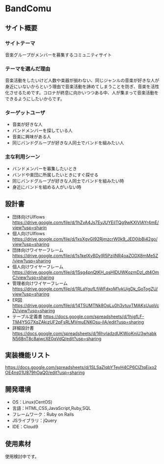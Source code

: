 # BandComu

## サイト概要
### サイトテーマ
音楽グループがメンバーを募集するコミュニティサイト

### テーマを選んだ理由
音楽活動をしたいけど人数や楽器が揃わない、同じジャンルの音楽が好きな人が身近にいないからという理由で音楽活動を諦めてしまうことを防ぎ、音楽を活性化させるためです。コロナが終息に向かいつつある中、人が集まって音楽活動をできるようにしたいからです。

### ターゲットユーザ
- 音楽が好きな人
- バンドメンバーを探している人
- 音楽に興味がある人
- 同じバンドグループが好きな人同士でバンドを組みたい人

### 主な利用シーン
- バンドメンバーを募集したいとき
- バンドや楽団に所属したいときにすぐ探せる
- 同じバンドグループが好きな人同士でバンドを組みたい時
- 身近にバンドを組める人がいない時

## 設計書
- 団体向けUIflows https://drive.google.com/file/d/1hZvA4Js7EyJUYEilTQg9wKXlVIAYr4mE/view?usp=sharin
- 個人向けUIflows https://drive.google.com/file/d/1xsXgvGI92RjmzcrW0k9_JED0jbBi42go/view?usp=sharing
- 団体向けワイヤーフレーム https://drive.google.com/file/d/1s1keIXyBDyIR5PziINR4oaZODX8mMe5Z/view?usp=sharing
- 個人向けワイヤーフレーム https://drive.google.com/file/d/1Ssg4pnQtKH_osHIDUWKozmDzl_dt4OmC/view?usp=sharing
- 管理者向けワイヤーフレーム https://drive.google.com/file/d/1RLaYgufLfjWFdxoM1ykUigDk_GoTogZU/view?usp=sharing
- ER図　https://drive.google.com/file/d/14T5UMTNk8OqLu0h3ytuyTMAKsUupVcZt/view?usp=sharing
- テーブル定義書 https://docs.google.com/spreadsheets/d/1hjgfLF-TM4Y5G7XqZAkizUF2pFsRLMVmuENKOsu-ilA/edit?usp=sharing
- 詳細設計書 https://docs.google.com/spreadsheets/d/16hvladzdUKWioKniU3whabkN568nT8c8ajwcXE0qVdQ/edit?usp=sharing

## 実装機能リスト
 https://docs.google.com/spreadsheets/d/1SLSaZlqbYTeyH4CP6ClZtqEjxo2OE4ns01U879hOaQ0/edit?usp=sharing 

## 開発環境
- OS：Linux(CentOS)
- 言語：HTML,CSS,JavaScript,Ruby,SQL
- フレームワーク：Ruby on Rails
- JSライブラリ：jQuery
- IDE：Cloud9

## 使用素材
使用検討中です。
